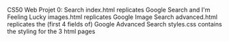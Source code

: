 CS50 Web Projet 0: Search
index.html replicates Google Search and I'm Feeling Lucky
images.html replicates Google Image Search
advanced.html replicates the (first 4 fields of) Google Advanced Search
styles.css contains the styling for the 3 html pages
